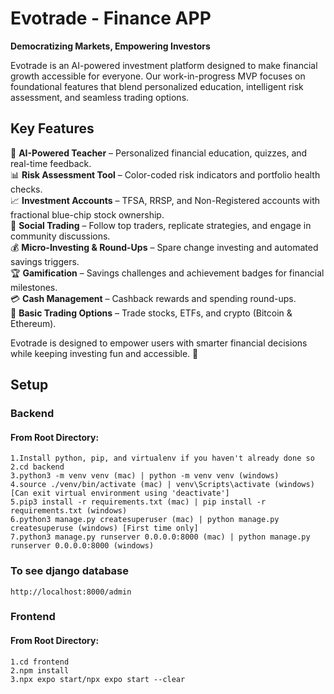 # Evotrade - Finance APP

**Democratizing Markets, Empowering Investors**

Evotrade is an AI-powered investment platform designed to make financial growth accessible for everyone. Our work-in-progress MVP focuses on foundational features that blend personalized education, intelligent risk assessment, and seamless trading options.

## Key Features

🚀 **AI-Powered Teacher** – Personalized financial education, quizzes, and real-time feedback.  
📊 **Risk Assessment Tool** – Color-coded risk indicators and portfolio health checks.  
📈 **Investment Accounts** – TFSA, RRSP, and Non-Registered accounts with fractional blue-chip stock ownership.  
🤝 **Social Trading** – Follow top traders, replicate strategies, and engage in community discussions.  
💰 **Micro-Investing & Round-Ups** – Spare change investing and automated savings triggers.  
🏆 **Gamification** – Savings challenges and achievement badges for financial milestones.  
💳 **Cash Management** – Cashback rewards and spending round-ups.  
📡 **Basic Trading Options** – Trade stocks, ETFs, and crypto (Bitcoin & Ethereum).

Evotrade is designed to empower users with smarter financial decisions while keeping investing fun and accessible. 🚀

## Setup
### Backend
#### From Root Directory:

```
1.Install python, pip, and virtualenv if you haven't already done so
2.cd backend
3.python3 -m venv venv (mac) | python -m venv venv (windows)
4.source ./venv/bin/activate (mac) | venv\Scripts\activate (windows) [Can exit virtual environment using 'deactivate']
5.pip3 install -r requirements.txt (mac) | pip install -r requirements.txt (windows)
6.python3 manage.py createsuperuser (mac) | python manage.py createsuperuse (windows) [First time only]
7.python3 manage.py runserver 0.0.0.0:8000 (mac) | python manage.py runserver 0.0.0.0:8000 (windows)
```

### To see django database

```
http://localhost:8000/admin
```

### Frontend
#### From Root Directory:

```
1.cd frontend
2.npm install
3.npx expo start/npx expo start --clear

```
